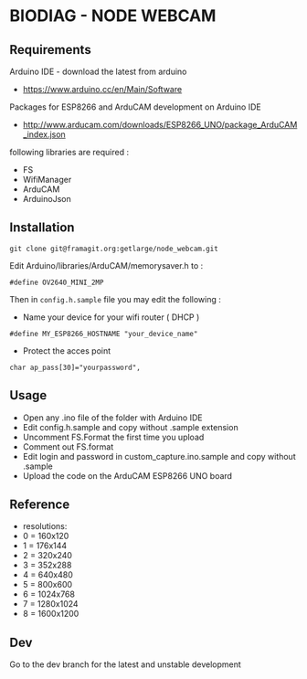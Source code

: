 # BIODIAG - NODE WEBCAM

## Requirements

Arduino IDE - download the latest from arduino

- https://www.arduino.cc/en/Main/Software

Packages for ESP8266 and ArduCAM development on Arduino IDE

- http://www.arducam.com/downloads/ESP8266_UNO/package_ArduCAM_index.json

following libraries are required :

- FS
- WifiManager
- ArduCAM
- ArduinoJson

## Installation

```
git clone git@framagit.org:getlarge/node_webcam.git
```

Edit Arduino/libraries/ArduCAM/memorysaver.h to :

```
#define OV2640_MINI_2MP
```

Then in `config.h.sample` file you may edit the following :

- Name your device for your wifi router ( DHCP )
```
#define MY_ESP8266_HOSTNAME "your_device_name"
```

- Protect the acces point
```
char ap_pass[30]="yourpassword",
```

## Usage

- Open any .ino file of the folder with Arduino IDE
- Edit config.h.sample and copy without .sample extension 
- Uncomment FS.Format the first time you upload
- Comment out FS.format
- Edit login and password in custom_capture.ino.sample and copy without .sample
- Upload the code on the ArduCAM ESP8266 UNO board

## Reference

- resolutions:
- 0 = 160x120
- 1 = 176x144
- 2 = 320x240
- 3 = 352x288
- 4 = 640x480
- 5 = 800x600
- 6 = 1024x768
- 7 = 1280x1024
- 8 = 1600x1200


## Dev

Go to the dev branch for the latest and unstable development
